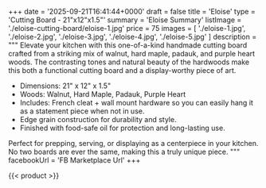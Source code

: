 +++
date = '2025-09-21T16:41:44+0000'
draft = false
title = 'Eloise'
type = 'Cutting Board - 21"x12"x1.5"'
summary = 'Eloise Summary'
listImage = './eloise-cutting-board/eloise-1.jpg'
price = 75
images = [
    './eloise-1.jpg',
    './eloise-2.jpg',
    './eloise-3.jpg',
    './eloise-4.jpg',
    './eloise-5.jpg'
]
description = """
Elevate your kitchen with this one-of-a-kind handmade cutting board crafted from a striking mix of walnut, hard maple, padauk, and purple heart woods. The contrasting tones and natural beauty of the hardwoods make this both a functional cutting board and a display-worthy piece of art.
<ul>
    <li>Dimensions: 21" x 12" x 1.5"</li>
    <li>Woods: Walnut, Hard Maple, Padauk, Purple Heart</li>
    <li>Includes: French cleat + wall mount hardware so you can easily hang it as a statement piece when not in use.</li>
    <li>Edge grain construction for durability and style.</li>
    <li>Finished with food-safe oil for protection and long-lasting use.</li>
</ul>
Perfect for prepping, serving, or displaying as a centerpiece in your kitchen. No two boards are ever the same, making this a truly unique piece.
"""
facebookUrl = 'FB Marketplace Url'
+++

{{< product >}}